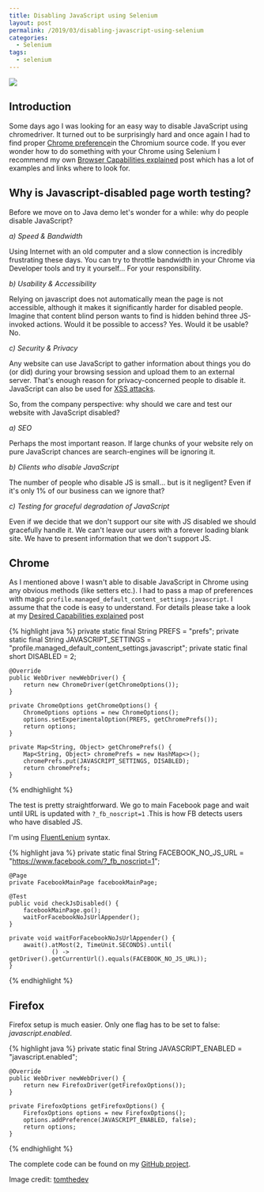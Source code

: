 ```yaml
---
title: Disabling JavaScript using Selenium
layout: post
permalink: /2019/03/disabling-javascript-using-selenium
categories:
  - Selenium
tags:
  - selenium 
---
```


![](/images/blog/pobrane2.png)

## Introduction

Some days ago I was looking for an easy way to disable JavaScript using chromedriver. It turned out to be surprisingly
hard and once again I had to find
proper [Chrome preference](https://src.chromium.org/viewvc/chrome/trunk/src/chrome/common/pref_names.cc?view=markup)in
the Chromium source code. If you ever wonder how to do something with your Chrome using Selenium I recommend my
own [Browser Capabilities explained](https://www.awesome-testing.com/2016/02/selenium-browser-capabilities-explained.html)
post which has a lot of examples and links where to look for.

## Why is Javascript-disabled page worth testing?

Before we move on to Java demo let's wonder for a while: why do people disable JavaScript?

_a) Speed & Bandwidth_

Using Internet with an old computer and a slow connection is incredibly frustrating these days. You can try to throttle
bandwidth in your Chrome via Developer tools and try it yourself... For your responsibility.

_b) Usability & Accessibility_

Relying on javascript does not automatically mean the page is not accessible, although it makes it significantly harder
for disabled people. Imagine that content blind person wants to find is hidden behind three JS-invoked actions. Would it
be possible to access? Yes. Would it be usable? No.

_c) Security & Privacy_

Any website can use JavaScript to gather information about things you do (or did) during your browsing session and
upload them to an external server. That's enough reason for privacy-concerned people to disable it. JavaScript can also
be used for [XSS attacks](https://www.awesome-testing.com/2017/11/automate-your-xss-tests-with-selenium.html).

So, from the company perspective: why should we care and test our website with JavaScript disabled?

_a) SEO_

Perhaps the most important reason. If large chunks of your website rely on pure JavaScript chances are search-engines
will be ignoring it.

_b) Clients who disable JavaScript_

The number of people who disable JS is small... but is it negligent? Even if it's only 1% of our business can we ignore
that?

_c) Testing for graceful degradation of JavaScript_

Even if we decide that we don't support our site with JS disabled we should gracefully handle it. We can't leave our
users with a forever loading blank site. We have to present information that we don't support JS.

## Chrome

As I mentioned above I wasn't able to disable JavaScript in Chrome using any obvious methods (like setters etc.). I had
to pass a map of preferences with magic `profile.managed_default_content_settings.javascript`. I assume that the
code is easy to understand. For details please take a look at
my [Desired Capabilities explained](https://www.awesome-testing.com/2016/02/selenium-browser-capabilities-explained.html)
post

{% highlight java %}
private static final String PREFS = "prefs";
private static final String JAVASCRIPT_SETTINGS = "profile.managed_default_content_settings.javascript";
private static final short DISABLED = 2;

    @Override
    public WebDriver newWebDriver() {
        return new ChromeDriver(getChromeOptions());
    }

    private ChromeOptions getChromeOptions() {
        ChromeOptions options = new ChromeOptions();
        options.setExperimentalOption(PREFS, getChromePrefs());
        return options;
    }

    private Map<String, Object> getChromePrefs() {
        Map<String, Object> chromePrefs = new HashMap<>();
        chromePrefs.put(JAVASCRIPT_SETTINGS, DISABLED);
        return chromePrefs;
    }

{% endhighlight %}

The test is pretty straightforward. We go to main Facebook page and wait until URL is updated with `?_fb_noscript=1`
.This is how FB detects users who have disabled JS.

I'm using [FluentLenium](https://github.com/FluentLenium/FluentLenium/) syntax.

{% highlight java %}
private static final String FACEBOOK_NO_JS_URL = "https://www.facebook.com/?_fb_noscript=1";

    @Page
    private FacebookMainPage facebookMainPage;

    @Test
    public void checkJsDisabled() {
        facebookMainPage.go();
        waitForFacebookNoJsUrlAppender();
    }

    private void waitForFacebookNoJsUrlAppender() {
        await().atMost(2, TimeUnit.SECONDS).until(
                () -> getDriver().getCurrentUrl().equals(FACEBOOK_NO_JS_URL));
    }

{% endhighlight %}

## Firefox

Firefox setup is much easier. Only one flag has to be set to false: _javascript.enabled_.

{% highlight java %}
private static final String JAVASCRIPT_ENABLED = "javascript.enabled";

    @Override
    public WebDriver newWebDriver() {
        return new FirefoxDriver(getFirefoxOptions());
    }

    private FirefoxOptions getFirefoxOptions() {
        FirefoxOptions options = new FirefoxOptions();
        options.addPreference(JAVASCRIPT_ENABLED, false);
        return options;
    }

{% endhighlight %}

The complete code can be found on
my [GitHub project](https://github.com/slawekradzyminski/AwesomeTesting/commit/68cdb2c98a8282e8b48d79fcbcc8ced3b12def92).

Image credit: [tomthedev](https://tomthedev.com/blog-page/is-there-a-life-without-javascript)
